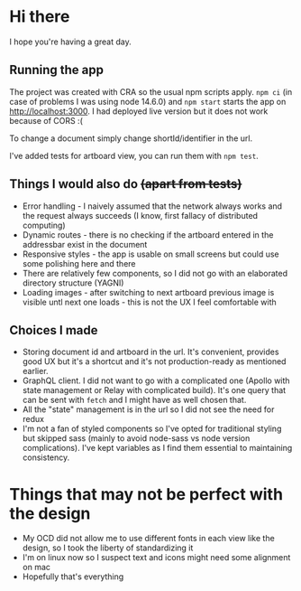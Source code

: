 # Hi there

I hope you're having a great day.

## Running the app

The project was created with CRA so the usual npm scripts apply. `npm ci` (in case of problems I was using node 14.6.0) and `npm start` starts the app on [http://localhost:3000](http://localhost:3000). I had deployed live version but it does not work because of CORS :(

To change a document simply change shortId/identifier in the url.

I've added tests for artboard view, you can run them with `npm test`.

## Things I would also do ~~(apart from tests)~~

-   Error handling - I naively assumed that the network always works and the request always succeeds (I know, first fallacy of distributed computing)
-   Dynamic routes - there is no checking if the artboard entered in the addressbar exist in the document
-   Responsive styles - the app is usable on small screens but could use some polishing here and there
-   There are relatively few components, so I did not go with an elaborated directory structure (YAGNI)
-   Loading images - after switching to next artboard previous image is visible untl next one loads - this is not the UX I feel comfortable with

## Choices I made

-   Storing document id and artboard in the url. It's convenient, provides good UX but it's a shortcut and it's not production-ready as mentioned earlier.
-   GraphQL client. I did not want to go with a complicated one (Apollo with state management or Relay with complicated build). It's one query that can be sent with `fetch` and I might have as well chosen that.
-   All the "state" management is in the url so I did not see the need for redux
-   I'm not a fan of styled components so I've opted for traditional styling but skipped sass (mainly to avoid node-sass vs node version complications). I've kept variables as I find them essential to maintaining consistency.

# Things that may not be perfect with the design

-   My OCD did not allow me to use different fonts in each view like the design, so I took the liberty of standardizing it
-   I'm on linux now so I suspect text and icons might need some alignment on mac
-   Hopefully that's everything
